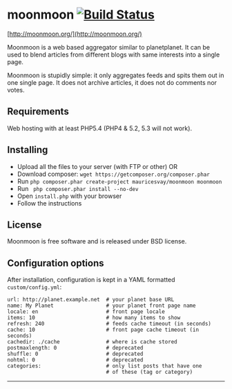 moonmoon [![Build Status](https://travis-ci.org/mauricesvay/moonmoon.svg?branch=master)](https://travis-ci.org/mauricesvay/moonmoon)
========

[http://moonmoon.org/](http://moonmoon.org/)

Moonmoon is a web based aggregator similar to planetplanet.
It can be used to blend articles from different blogs with same interests into a single page.

Moonmoon is stupidly simple: it only aggregates feeds and spits them out in one single page.
It does not archive articles, it does not do comments nor votes.

Requirements
------------
Web hosting with at least PHP5.4 (PHP4 & 5.2, 5.3 will not work).

Installing
----------
* Upload all the files to your server (with FTP or other)
OR
* Download composer: `wget https://getcomposer.org/composer.phar`
* Run `php composer.phar create-project mauricesvay/moonmoon moonmoon`
* Run ` php composer.phar install --no-dev` 
* Open `install.php` with your browser
* Follow the instructions

License
-------
Moonmoon is free software and is released under BSD license.


Configuration options
---------------------
After installation, configuration is kept in a YAML formatted ```custom/config.yml```:

```%yaml
url: http://planet.example.net  # your planet base URL
name: My Planet                 # your planet front page name
locale: en                      # front page locale
items: 10                       # how many items to show
refresh: 240                    # feeds cache timeout (in seconds)
cache: 10                       # front page cache timeout (in seconds)
cachedir: ./cache               # where is cache stored
postmaxlength: 0                # deprecated
shuffle: 0                      # deprecated
nohtml: 0                       # deprecated
categories:                     # only list posts that have one
                                # of these (tag or category)
```

---
